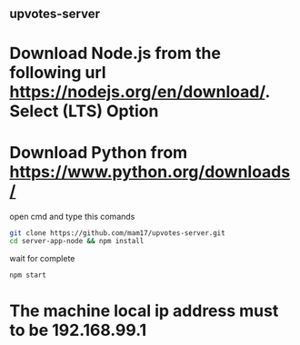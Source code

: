 ## upvotes-server

# Download Node.js from the following url https://nodejs.org/en/download/. Select (LTS) Option
# Download Python from https://www.python.org/downloads/

open cmd and type this comands

```bash
git clone https://github.com/mam17/upvotes-server.git
cd server-app-node && npm install
```
wait for complete
```
npm start
```
# The machine local ip address must to be 192.168.99.1
